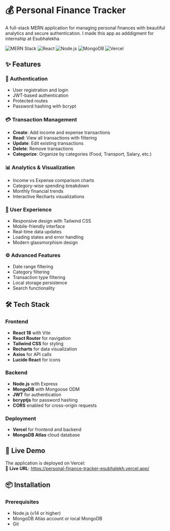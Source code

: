 # 💰 Personal Finance Tracker

A full-stack MERN application for managing personal finances with beautiful analytics and secure authentication. I made this app as adddigment for internship at Esubhalekha

![MERN Stack](https://img.shields.io/badge/MERN-Full%20Stack-green)
![React](https://img.shields.io/badge/React-18.2-blue)
![Node.js](https://img.shields.io/badge/Node.js-Express-brightgreen)
![MongoDB](https://img.shields.io/badge/MongoDB-Atlas-green)
![Vercel](https://img.shields.io/badge/Deployed-Vercel-black)

## ✨ Features

### 🔐 Authentication
- User registration and login
- JWT-based authentication
- Protected routes
- Password hashing with bcrypt

### 💳 Transaction Management
- **Create**: Add income and expense transactions
- **Read**: View all transactions with filtering
- **Update**: Edit existing transactions
- **Delete**: Remove transactions
- **Categorize**: Organize by categories (Food, Transport, Salary, etc.)

### 📊 Analytics & Visualization
- Income vs Expense comparison charts
- Category-wise spending breakdown
- Monthly financial trends
- Interactive Recharts visualizations

### 🎨 User Experience
- Responsive design with Tailwind CSS
- Mobile-friendly interface
- Real-time data updates
- Loading states and error handling
- Modern glassmorphism design

### ⚙️ Advanced Features
- Date range filtering
- Category filtering
- Transaction type filtering
- Local storage persistence
- Search functionality

## 🛠️ Tech Stack

### Frontend
- **React 18** with Vite
- **React Router** for navigation
- **Tailwind CSS** for styling
- **Recharts** for data visualization
- **Axios** for API calls
- **Lucide React** for icons

### Backend
- **Node.js** with Express
- **MongoDB** with Mongoose ODM
- **JWT** for authentication
- **bcryptjs** for password hashing
- **CORS** enabled for cross-origin requests

### Deployment
- **Vercel** for frontend and backend
- **MongoDB Atlas** cloud database

## 🚀 Live Demo

The application is deployed on Vercel:  
🔗 **Live URL**: https://personal-finance-tracker-esubhalekh.vercel.app/

## 📦 Installation

### Prerequisites
- Node.js (v14 or higher)
- MongoDB Atlas account or local MongoDB
- Git


